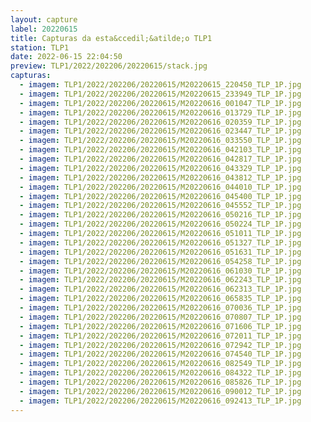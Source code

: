 ```yaml
---
layout: capture
label: 20220615
title: Capturas da esta&ccedil;&atilde;o TLP1
station: TLP1
date: 2022-06-15 22:04:50
preview: TLP1/2022/202206/20220615/stack.jpg
capturas:
  - imagem: TLP1/2022/202206/20220615/M20220615_220450_TLP_1P.jpg
  - imagem: TLP1/2022/202206/20220615/M20220615_233949_TLP_1P.jpg
  - imagem: TLP1/2022/202206/20220615/M20220616_001047_TLP_1P.jpg
  - imagem: TLP1/2022/202206/20220615/M20220616_013729_TLP_1P.jpg
  - imagem: TLP1/2022/202206/20220615/M20220616_020359_TLP_1P.jpg
  - imagem: TLP1/2022/202206/20220615/M20220616_023447_TLP_1P.jpg
  - imagem: TLP1/2022/202206/20220615/M20220616_033550_TLP_1P.jpg
  - imagem: TLP1/2022/202206/20220615/M20220616_042103_TLP_1P.jpg
  - imagem: TLP1/2022/202206/20220615/M20220616_042817_TLP_1P.jpg
  - imagem: TLP1/2022/202206/20220615/M20220616_043329_TLP_1P.jpg
  - imagem: TLP1/2022/202206/20220615/M20220616_043812_TLP_1P.jpg
  - imagem: TLP1/2022/202206/20220615/M20220616_044010_TLP_1P.jpg
  - imagem: TLP1/2022/202206/20220615/M20220616_045400_TLP_1P.jpg
  - imagem: TLP1/2022/202206/20220615/M20220616_045552_TLP_1P.jpg
  - imagem: TLP1/2022/202206/20220615/M20220616_050216_TLP_1P.jpg
  - imagem: TLP1/2022/202206/20220615/M20220616_050224_TLP_1P.jpg
  - imagem: TLP1/2022/202206/20220615/M20220616_051011_TLP_1P.jpg
  - imagem: TLP1/2022/202206/20220615/M20220616_051327_TLP_1P.jpg
  - imagem: TLP1/2022/202206/20220615/M20220616_051631_TLP_1P.jpg
  - imagem: TLP1/2022/202206/20220615/M20220616_054258_TLP_1P.jpg
  - imagem: TLP1/2022/202206/20220615/M20220616_061030_TLP_1P.jpg
  - imagem: TLP1/2022/202206/20220615/M20220616_062243_TLP_1P.jpg
  - imagem: TLP1/2022/202206/20220615/M20220616_062313_TLP_1P.jpg
  - imagem: TLP1/2022/202206/20220615/M20220616_065835_TLP_1P.jpg
  - imagem: TLP1/2022/202206/20220615/M20220616_070036_TLP_1P.jpg
  - imagem: TLP1/2022/202206/20220615/M20220616_070807_TLP_1P.jpg
  - imagem: TLP1/2022/202206/20220615/M20220616_071606_TLP_1P.jpg
  - imagem: TLP1/2022/202206/20220615/M20220616_072011_TLP_1P.jpg
  - imagem: TLP1/2022/202206/20220615/M20220616_072942_TLP_1P.jpg
  - imagem: TLP1/2022/202206/20220615/M20220616_074540_TLP_1P.jpg
  - imagem: TLP1/2022/202206/20220615/M20220616_082549_TLP_1P.jpg
  - imagem: TLP1/2022/202206/20220615/M20220616_084322_TLP_1P.jpg
  - imagem: TLP1/2022/202206/20220615/M20220616_085826_TLP_1P.jpg
  - imagem: TLP1/2022/202206/20220615/M20220616_090012_TLP_1P.jpg
  - imagem: TLP1/2022/202206/20220615/M20220616_092413_TLP_1P.jpg
---
```

